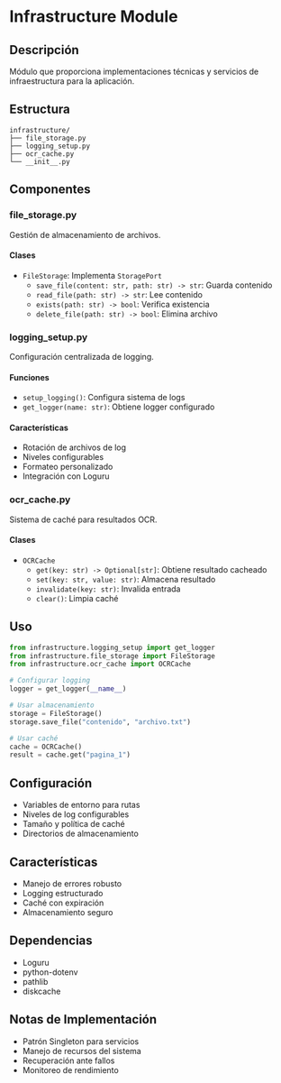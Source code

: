 # Infrastructure Module

## Descripción
Módulo que proporciona implementaciones técnicas y servicios de infraestructura para la aplicación.

## Estructura
```
infrastructure/
├── file_storage.py
├── logging_setup.py
├── ocr_cache.py
└── __init__.py
```

## Componentes

### file_storage.py
Gestión de almacenamiento de archivos.

#### Clases
- `FileStorage`: Implementa `StoragePort`
  - `save_file(content: str, path: str) -> str`: Guarda contenido
  - `read_file(path: str) -> str`: Lee contenido
  - `exists(path: str) -> bool`: Verifica existencia
  - `delete_file(path: str) -> bool`: Elimina archivo

### logging_setup.py
Configuración centralizada de logging.

#### Funciones
- `setup_logging()`: Configura sistema de logs
- `get_logger(name: str)`: Obtiene logger configurado

#### Características
- Rotación de archivos de log
- Niveles configurables
- Formateo personalizado
- Integración con Loguru

### ocr_cache.py
Sistema de caché para resultados OCR.

#### Clases
- `OCRCache`
  - `get(key: str) -> Optional[str]`: Obtiene resultado cacheado
  - `set(key: str, value: str)`: Almacena resultado
  - `invalidate(key: str)`: Invalida entrada
  - `clear()`: Limpia caché

## Uso
```python
from infrastructure.logging_setup import get_logger
from infrastructure.file_storage import FileStorage
from infrastructure.ocr_cache import OCRCache

# Configurar logging
logger = get_logger(__name__)

# Usar almacenamiento
storage = FileStorage()
storage.save_file("contenido", "archivo.txt")

# Usar caché
cache = OCRCache()
result = cache.get("pagina_1")
```

## Configuración
- Variables de entorno para rutas
- Niveles de log configurables
- Tamaño y política de caché
- Directorios de almacenamiento

## Características
- Manejo de errores robusto
- Logging estructurado
- Caché con expiración
- Almacenamiento seguro

## Dependencias
- Loguru
- python-dotenv
- pathlib
- diskcache

## Notas de Implementación
- Patrón Singleton para servicios
- Manejo de recursos del sistema
- Recuperación ante fallos
- Monitoreo de rendimiento
